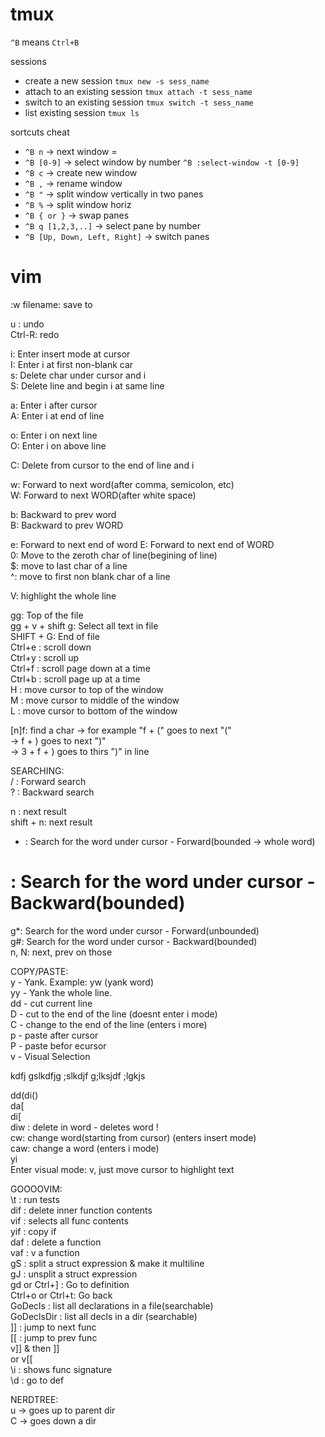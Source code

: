 
# tmux                                                                                                                                                                                                      
`^B` means `Ctrl+B`                                                                                                                                                                                         


sessions                                                                                                                                                                                                 
- create a new session `tmux new -s sess_name`                                                                                                                                                              
- attach to an existing session `tmux attach -t sess_name`                                                                                                                                                  
- switch to an existing session `tmux switch -t sess_name`                                                                                                                                                  
- list existing session `tmux ls`                                                                                                                                                                           
                                                                                                                                                                                                            
                                                                                                                                                                                                            
sortcuts  cheat                                                                                                                                                                                             
- `^B n` -> next window =                                                                                                                                                                                   
- `^B [0-9]` -> select window by number `^B :select-window -t [0-9]`                                                                                                                                        
- `^B c` -> create new window                                                                                                                                                                               
- `^B ,` -> rename window                                                                                                                                                                                   
- `^B "` -> split window vertically in two panes                                                                                                                                                            
- `^B %` -> split window horiz                                                                                                                                                                              
- `^B { or }` -> swap panes                                                                                                                                                                                 
- `^B q [1,2,3,..]` -> select pane by number                                                                                                                                                                
- `^B [Up, Down, Left, Right]` -> switch panes                                                                                                                                                              
                                                                                                                                                                                                            
# vim

:w filename: save to                                                                                                                                                                                        
                                                                                                                                                                                                            
u : undo                                                                                                                                                                                                    
Ctrl-R: redo                                                                                                                                                                                                
                                                                                                                                                                                                            
i: Enter insert mode at cursor                                                                                                                                                                              
I:  Enter i at first non-blank car                                                                                                                                                                          
s: Delete char under cursor and i                                                                                                                                                                           
S: Delete line and begin i at same line                                                                                                                                                                     
                                                                                                                                                                                                            
                                                                                                                                                                                                            
a: Enter i after cursor                                                                                                                                                                                     
A: Enter i at end of line                                                                                                                                                                                   
                                                                                                                                                                                                            
o: Enter i on next line                                                                                                                                                                                     
O: Enter i on above line                                                                                                                                                                                    
                                                                                                                                                                                                            
C: Delete from cursor to the end of line and i                                                                                                                                                              
                                                                                                                                                                                                            
w: Forward to next word(after comma, semicolon, etc)                                                                                                                                                        
W: Forward to next WORD(after white space)                                                                                                                                                                  
                                                                                                                                                                                                            
b: Backward to prev word                                                                                                                                                                                    
B: Backward to prev WORD                                                                                                                                                                                    
                                                                                                                                                                                                            
e: Forward to next end of word                                                                                                                                                                              E: Forward to next end of WORD                                                                                                                                                                              
0: Move to the zeroth char of line(begining of line)                                                                                                                                                        
$: move to last char of a line                                                                                                                                                                              
^: move to first non blank char of a line                                                                                                                                                                   
                                                                                                                                                                                                            
V: highlight the whole line                                                                                                                                                                                 
                                                                                                                                                                                                            
gg: Top of the file                                                                                                                                                                                         
gg + v + shift g: Select all text in file                                                                                                                                                                   
SHIFT + G: End of file                                                                                                                                                                                      
Ctrl+e : scroll down                                                                                                                                                                                        
Ctrl+y : scroll up                                                                                                                                                                                          
Ctrl+f : scroll page down at a time                                                                                                                                                                         
Ctrl+b : scroll page up at a time                                                                                                                                                                           
H : move cursor to top of the window                                                                                                                                                                        
M : move cursor to middle of the window                                                                                                                                                                     
L : move cursor to bottom of the window                                                                                                                                                                     
                                                                                                                                                                                                            
[n]f<o>: find a char -> for example "f + (" goes to next "("                                                                                                                                                
                      -> f + ) goes to next ")"                                                                                                                                                             
                      -> 3 + f + ) goes to thirs ")" in line                                                                                                                                                
                                                                                                                                                                                                            
SEARCHING:                                                                                                                                                                                                  
/ : Forward search                                                                                                                                                                                          
? : Backward search 

n : next result                                                                                                                                                                                             
shift + n: next result                                                                                                                                                                                      
* : Search for the word under cursor - Forward(bounded -> whole word)                                                                                                                                       
# : Search for the word under cursor - Backward(bounded)                                                                                                                                                    
g*: Search for the word under cursor - Forward(unbounded)                                                                                                                                                   
g#: Search for the word under cursor - Backward(bounded)                                                                                                                                                    
n, N: next, prev on those                                                                                                                                                                                   
                                                                                                                                                                                                            
COPY/PASTE:                                                                                                                                                                                                 
y - Yank. Example: yw (yank word)                                                                                                                                                                           
yy - Yank the whole line.                                                                                                                                                                                   
dd - cut current line                                                                                                                                                                                       
D - cut to the end of the line (doesnt enter i mode)                                                                                                                                                        
C  - change to the end of the line (enters i more)                                                                                                                                                          
p - paste after cursor                                                                                                                                                                                      
P - paste befor ecursor                                                                                                                                                                                     
v - Visual Selection                                                                                                                                                                                        
                                                                                                                                                                                                            
                                                                                                                                                                                                            
kdfj gslkdfjg ;slkdjf g;lksjdf ;lgkjs                                                                                                                                                                       
                                                                                                                                                                                                            
dd(di()                                                                                                                                                                                                     
da[                                                                                                                                                                                                         
di[                                                                                                                                                                                                         
diw : delete in word - deletes word !                                                                                                                                                                       
cw: change word(starting from cursor) (enters insert mode)                                                                                                                                                  
caw: change a word (enters i mode)                                                                                                                                                                          
yi                                                                                                                                                                                                          
Enter visual mode: v, just move cursor to highlight text                                                                                                                                                    
                                                                                                                                                                                                            
GOOOOVIM:                                                                                                                                                                                                   
\t : run tests                                                                                                                                                                                              
dif : delete inner function contents                                                                                                                                                                        
vif : selects all func contents                                                                                                                                                                             
yif : copy if                                                                                                                                                                                               
daf : delete a function                                                                                                                                                                                     
vaf : v a function                                                                                                                                                                                          
gS : split a struct expression & make it multiline                                                                                                                                                          
gJ : unsplit a struct expression                                                                                                                                                                            
gd or Ctrl+] : Go to definition                                                                                                                                                                             
Ctrl+o or Ctrl+t: Go back                                                                                                                                                                                   
GoDecls : list all declarations in a file(searchable)                                                                                                                                                       
GoDeclsDir : list all decls in a dir (searchable)                                                                                                                                                           
]] : jump to next func                                                                                                                                                                                      
[[ : jump to prev func                                                                                                                                                                                      
v]] & then ]]                                                                                                                                                                                               
or v[[                                                                                                                                                                                                      
\i : shows func signature                                                                                                                                                                                   
\d : go to def                                                                                                                                                                                              
                                                                                                                                                                                                            
                                                                                                                                                                                                            
                                                                                                                                                                                                            
NERDTREE:                                                                                                                                                                                                   
u -> goes up to parent dir                                                                                                                                                                                  
C -> goes down a dir                                                                                                                                                                                        
                                                                                   
